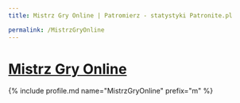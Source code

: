 ```yaml
---
title: Mistrz Gry Online | Patromierz - statystyki Patronite.pl

permalink: /MistrzGryOnline
---
```


# [Mistrz Gry Online](https://patronite.pl/MistrzGryOnline)

{% include profile.md name="MistrzGryOnline" prefix="m" %}
